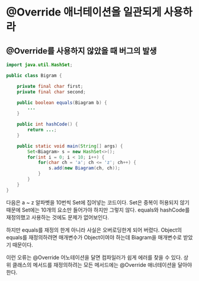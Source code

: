 # @Override 애너테이션을 일관되게 사용하라
## @Override를 사용하지 않았을 때 버그의 발생

~~~java
import java.util.HashSet;

public class Bigram {

    private final char first;
    private final char second;

    public boolean equals(Biagram b) {
        ...
    }

    public int hashCode() {
        return ...;
    }

    public static void main(String[] args) {
        Set<Biagram> s = new HashSet<>();
        for(int i = 0; i < 10; i++) {
            for(char ch = 'a'; ch <= 'z'; ch++) {
                s.add(new Biagram(ch, ch));
            }
        }
    }
}
~~~

다음은 a ~ z 알파벳을 10번씩 Set에 집어넣는 코드이다. Set은 중복이 허용되지 않기 때문에 Set에는 10개의 요소만 들어가야 하지만 그렇지 않다.
equals와 hashCode를 재정의했고 사용하는 것에도 문제가 없어보인다.

하지만 equals를 재정의 한게 아니라 사실은 오버로딩한게 되어 버렸다. Object의 equals를 재정의하려면 매개변수가 Object이여야 하는데 Biagram을 매개변수로 받았기 때문이다.

이런 오류는 @Override 어노테이션을 달면 컴파일러가 쉽게 에러를 찾을 수 있다. 상위 클래스의 메서드를 재정의하려는 모든 메서드에는 @Override 애너테이션을 달아야 한다.

